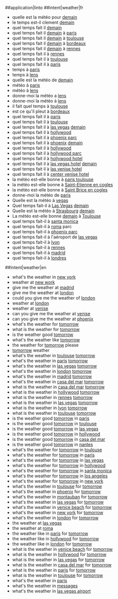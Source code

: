 ##application|linto
##intent|weather|fr
- quelle est la météo pour [demain](time)
- le temps est-il clement [demain](time)
- quel temps fait il [demain](time)
- quel temps fait il [demain](time) à [paris](location)
- quel temps fait il [demain](time) à [toulouse](location)
- quel temps fait il [demain](time) à [bordeaux](location)
- quel temps fait il [demain](time) à [rennes](location)
- quel temps fait il à [rennes](location)
- quel temps fait il à [toulouse](location)
- quel temps fait il à [paris](location)
- temps à [paris](location)
- temps à [lens](location)
- quelle est la météo de [demain](time)
- météo à [paris](location)
- météo à [lens](location)
- donne-moi la météo a [lens](location)
- donne-moi la météo à [lens](location)
- il fait quel temps à [toulouse](location)
- est ce qu'il pleut à [bordeaux](location)
- quel temps fait il à [paris](location)
- quel temps fait il à [toulouse](location)
- quel temps fait il à [las vegas](location) [demain](time)
- quel temps fait il à [hollywood](location)
- quel temps fait il à [phoenix parc](location)
- quel temps fait il à [phoenix](location) [demain](time)
- quel temps fait il à [hollywood](location)
- quel temps fait il à [hollywood parc](location)
- quel temps fait il à [hollywood hotel](location)
- quel temps fait il à [las vegas hotel](location) [demain](time)
- quel temps fait il à [las venise hotel](location)
- quel temps fait il à [center venise hotel](location)
- la météo est-elle bonne à [paris toulouse](location)
- la météo est-elle bonne à [Saint-Etienne en cogles](location)
- la météo est-elle bonne à [Saint Brice en cogles](location)
- donne-moi la météo de [paris](location)
- Quelle est la météo à [vegas](location)
- Quel temps fait-il à [Las Vegas](location) [demain](time)
- Quelle est la météo à [Strasbourg](location) [demain](time)
- La météo est-elle bonne [demain](time) à [Toulouse](location)
- quel temps fait-il à [santa monica](location)
- quel temps fait-il à [roma](location) parc
- quel temps fait-il à [phoenix parc](location)
- quel temps fait-il à l'aéroport de [las vegas](location)
- quel temps fait-il à [lyon](location)
- quel temps fait-il à [rennes](location)
- quel temps fait-il à [madrid](location)
- quel temps fait-il à [londres](location)

##intent|weather|en
- what's the weather in [new york](location)
- weather at [new work](location)
- give me the weather at [madrid](location)
- give me the weather at [london](location)
- could you give me the weather of [london](location)
- weather at [london](location)
- weather at [venise](location)
- can you give me the weather at [venise](location)
- can you give me the weather at [phoenix](location)
- what's the weather for [tomorrow](time)
- what is the weather for [tomorrow](time)
- is the weather good [tomorrow](time)
- what's the weather like [tomorrow](time)
- the weather for [tomorrow](time) please
- [tomorrow](time) weather
- what's the weather in [toulouse](location) [tomorrow](time)
- what's the weather in [paris](location) [tomorrow](time)
- what's the weather in [las vegas](location) [tomorrow](time)
- what's the weather in [london](location) [tomorrow](time)
- what's the weather in [madrid](location) [tomorrow](time)
- what's the weather in [casa del mar](location) [tomorrow](time)
- what is the weather in [casa del mar](location) [tomorrow](time)
- what is the weather in [hollywood](location) [tomorrow](time)
- what is the weather in [rennes](location) [tomorrow](time)
- what is the weather in [las vegas](location) [tomorrow](time)
- what is the weather in [lyon](location) [tomorrow](time)
- what is the weather in [toulouse](location) [tomorrow](time)
- is the weather good [tomorrow](time) in [paris](location)
- is the weather good [tomorrow](time) in [toulouse](location)
- is the weather good [tomorrow](time) in [las vegas](location)
- is the weather good [tomorrow](time) in [hollywood](location)
- is the weather good [tomorrow](time) in [casa del mar](location)
- is the weather good [tomorrow](time) in [nantes](location)
- what's the weather for [tomorrow](time) in [toulouse](location)
- what's the weather for [tomorrow](time) in [paris](location)
- what's the weather for [tomorrow](time) in [las vegas](location)
- what's the weather for [tomorrow](time) in [hollywood](location)
- what's the weather for [tomorrow](time) in [santa monica](location)
- what's the weather for [tomorrow](time) in [los angeles](location)
- what's the weather for [tomorrow](time) in [new york](location)
- what's the weather in [toulouse](location) for [tomorrow](time)
- what's the weather in [phoenix](location) for [tomorrow](time)
- what's the weather in [montauban](location) for [tomorrow](time)
- what's the weather in [las vegas](location) for [tomorrow](time)
- what's the weather in [venice beach](location) for [tomorrow](time)
- what's the weather in [new york](location) for [tomorrow](time)
- what's the weather in [london](location) for [tomorrow](time)
- the weather at [las vegas](location)
- the weather at [roma](location)
- the weather like in [paris](location) for [tomorrow](time)
- the weather like in [hollywood](location) for [tomorrow](time)
- the weather like in [london](location) for [tomorrow](time)
- what is the weather in [venice beach](location) for [tomorrow](time)
- what is the weather in [hollywood](location) for [tomorrow](time)
- what is the weather in [las vegas](location) for [tomorrow](time)
- what is the weather in [casa del mar](location) for [tomorrow](time)
- what is the weather in [paris](location) for [tomorrow](time)
- what is the weather in [toulouse](location) for [tomorrow](time)
- what's the weather in [paris](location)
- what's the weather in [messages](location)
- what's the weather in [las vegas airport](location)
